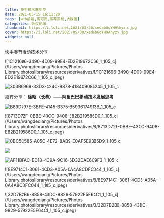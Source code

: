```yaml
---
title: 快手技术嘉年华
date: 2021-05-15 16:11:20
tags: [web前端,高可用,推荐系统,大数据]
categories: 会议论坛
thumbnail: https://i.loli.net/2021/05/30/xedabGqYH9Ahyzn.jpg
cover: https://i.loli.net/2021/05/30/xedabGqYH9Ahyzn.jpg
widgets: null
---
```


快手春节活动技术分享

<!--more-->

![1C121696-3490-4D09-99E4-ED2E19672C66_1_105_c](/Users/wangdeqiang/Pictures/Photos Library.photoslibrary/resources/derivatives/1/1C121696-3490-4D09-99E4-ED2E19672C66_1_105_c.jpeg)

![303B6969-33D3-424C-9878-418409085245_1_105_c](https://i.loli.net/2021/05/30/V51FYcwzICbsRgD.jpg)

嘉宾分享： **徐昭（长恭）——阿里巴巴移动技术发展思考**

![B89D797E-3BFE-4145-B375-B5936174913B_1_105_c](https://i.loli.net/2021/05/30/vgF7AOTRWPJ8bUk.jpg)

![8713D72F-0BBE-43CC-9408-E82B219586D0_1_105_c](/Users/wangdeqiang/Pictures/Photos Library.photoslibrary/resources/derivatives/8/8713D72F-0BBE-43CC-9408-E82B219586D0_1_105_c.jpeg)

![0BC5C585-A05C-4E72-8AB9-E0AF5E93B5D9_1_105_c](https://i.loli.net/2021/05/30/nYlh7adMwrT6jCu.jpg)

![](https://i.loli.net/2021/05/30/nYlh7adMwrT6jCu.jpg)

![AF11BFAC-ED18-4C9A-9C16-6D32DAE6C9F3_1_105_c](https://i.loli.net/2021/05/30/wmv9cYPO1ekK4Ja.jpg)

![8E9714C1-3061-4CD3-A05A-0A4A8CDFC044_1_105_c](/Users/wangdeqiang/Pictures/Photos Library.photoslibrary/resources/derivatives/8/8E9714C1-3061-4CD3-A05A-0A4A8CDFC044_1_105_c.jpeg)

![32D7B2B6-8858-43DC-9829-57922E5F64C1_1_105_c](/Users/wangdeqiang/Pictures/Photos Library.photoslibrary/resources/derivatives/3/32D7B2B6-8858-43DC-9829-57922E5F64C1_1_105_c.jpeg)


